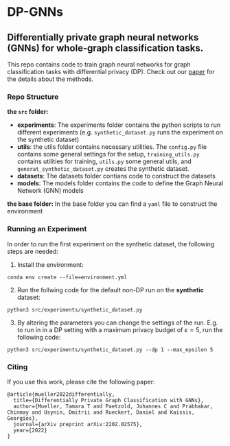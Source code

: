 # DP-GNNs
## Differentially private graph neural networks (GNNs) for whole-graph classification tasks.

This repo contains code to train graph neural networks for graph classification tasks with differential privacy (DP). Check out our [paper](https://arxiv.org/pdf/2202.02575.pdf) for the details about the methods.

### Repo Structure

**the ``src`` folder:**
- **experiments**: The experiments folder contains the python scripts to run different experiments (e.g. ``synthetic_dataset.py`` runs the experiment on the synthetic dataset)
- **utils**: the utils folder contains necessary utilities. The ``config.py`` file contains some general settings for the setup, ``training_utils.py`` contains utilities for training, ``utils.py`` some general utils, and ``generat_synthetic_dataset.py`` creates the synthetic dataset.
- **datasets**: The datasets folder contians code to construct the datasets
- **models**: The models folder contains the code to define the Graph Neural Network (GNN) models

**the base folder:**
In the base folder you can find a ``yaml`` file to construct the environment

### Running an Experiment
In order to run the first experiment on the synthetic dataset, the following steps are needed:

1. Install the environment:

``conda env create --file=environment.yml``

2. Run the follwing code for the default non-DP run on the **synthetic** dataset:

``python3 src/experiments/synthetic_dataset.py``

3. By altering the parameters you can change the settings of the run. E.g. to run in in a DP setting with a maximum privacy budget of $\varepsilon=5$, run the following code:

``python3 src/experiments/synthetic_dataset.py --dp 1 --max_epsilon 5``

### Citing
If you use this work, please cite the following paper:

```
@article{mueller2022differentially,
  title={Differentially Private Graph Classification with GNNs},
  author={Mueller, Tamara T and Paetzold, Johannes C and Prabhakar, Chinmay and Usynin, Dmitrii and Rueckert, Daniel and Kaissis, Georgios},
  journal={arXiv preprint arXiv:2202.02575},
  year={2022}
}
```
